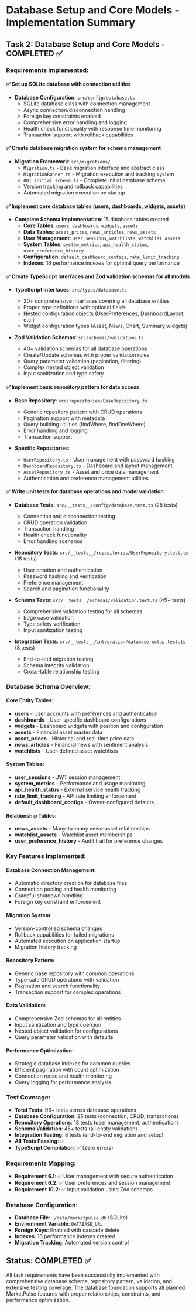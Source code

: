 # Database Setup and Core Models - Implementation Summary

## Task 2: Database Setup and Core Models - COMPLETED ✅

### Requirements Implemented:

#### ✅ Set up SQLite database with connection utilities
- **Database Configuration**: `src/config/database.ts`
  - SQLite database class with connection management
  - Async connection/disconnection handling
  - Foreign key constraints enabled
  - Comprehensive error handling and logging
  - Health check functionality with response time monitoring
  - Transaction support with rollback capabilities

#### ✅ Create database migration system for schema management
- **Migration Framework**: `src/migrations/`
  - `Migration.ts` - Base migration interface and abstract class
  - `MigrationRunner.ts` - Migration execution and tracking system
  - `001_initial_schema.ts` - Complete initial database schema
  - Version tracking and rollback capabilities
  - Automated migration execution on startup

#### ✅ Implement core database tables (users, dashboards, widgets, assets)
- **Complete Schema Implementation**: 15 database tables created
  - **Core Tables**: `users`, `dashboards`, `widgets`, `assets`
  - **Data Tables**: `asset_prices`, `news_articles`, `news_assets`
  - **User Management**: `user_sessions`, `watchlists`, `watchlist_assets`
  - **System Tables**: `system_metrics`, `api_health_status`, `user_preference_history`
  - **Configuration**: `default_dashboard_configs`, `rate_limit_tracking`
  - **Indexes**: 16 performance indexes for optimal query performance

#### ✅ Create TypeScript interfaces and Zod validation schemas for all models
- **TypeScript Interfaces**: `src/types/database.ts`
  - 20+ comprehensive interfaces covering all database entities
  - Proper type definitions with optional fields
  - Nested configuration objects (UserPreferences, DashboardLayout, etc.)
  - Widget configuration types (Asset, News, Chart, Summary widgets)

- **Zod Validation Schemas**: `src/schemas/validation.ts`
  - 40+ validation schemas for all database operations
  - Create/Update schemas with proper validation rules
  - Query parameter validation (pagination, filtering)
  - Complex nested object validation
  - Input sanitization and type safety

#### ✅ Implement basic repository pattern for data access
- **Base Repository**: `src/repositories/BaseRepository.ts`
  - Generic repository pattern with CRUD operations
  - Pagination support with metadata
  - Query building utilities (findWhere, findOneWhere)
  - Error handling and logging
  - Transaction support

- **Specific Repositories**: 
  - `UserRepository.ts` - User management with password hashing
  - `DashboardRepository.ts` - Dashboard and layout management
  - `AssetRepository.ts` - Asset and price data management
  - Authentication and preference management utilities

#### ✅ Write unit tests for database operations and model validation
- **Database Tests**: `src/__tests__/config/database.test.ts` (25 tests)
  - Connection and disconnection testing
  - CRUD operation validation
  - Transaction handling
  - Health check functionality
  - Error handling scenarios

- **Repository Tests**: `src/__tests__/repositories/UserRepository.test.ts` (18 tests)
  - User creation and authentication
  - Password hashing and verification
  - Preference management
  - Search and pagination functionality

- **Schema Tests**: `src/__tests__/schemas/validation.test.ts` (45+ tests)
  - Comprehensive validation testing for all schemas
  - Edge case validation
  - Type safety verification
  - Input sanitization testing

- **Integration Tests**: `src/__tests__/integration/database-setup.test.ts` (8 tests)
  - End-to-end migration testing
  - Schema integrity validation
  - Cross-table relationship testing

### Database Schema Overview:

#### Core Entity Tables:
- **users** - User accounts with preferences and authentication
- **dashboards** - User-specific dashboard configurations
- **widgets** - Dashboard widgets with position and configuration
- **assets** - Financial asset master data
- **asset_prices** - Historical and real-time price data
- **news_articles** - Financial news with sentiment analysis
- **watchlists** - User-defined asset watchlists

#### System Tables:
- **user_sessions** - JWT session management
- **system_metrics** - Performance and usage monitoring
- **api_health_status** - External service health tracking
- **rate_limit_tracking** - API rate limiting enforcement
- **default_dashboard_configs** - Owner-configured defaults

#### Relationship Tables:
- **news_assets** - Many-to-many news-asset relationships
- **watchlist_assets** - Watchlist asset memberships
- **user_preference_history** - Audit trail for preference changes

### Key Features Implemented:

#### Database Connection Management:
- Automatic directory creation for database files
- Connection pooling and health monitoring
- Graceful shutdown handling
- Foreign key constraint enforcement

#### Migration System:
- Version-controlled schema changes
- Rollback capabilities for failed migrations
- Automated execution on application startup
- Migration history tracking

#### Repository Pattern:
- Generic base repository with common operations
- Type-safe CRUD operations with validation
- Pagination and search functionality
- Transaction support for complex operations

#### Data Validation:
- Comprehensive Zod schemas for all entities
- Input sanitization and type coercion
- Nested object validation for configurations
- Query parameter validation with defaults

#### Performance Optimization:
- Strategic database indexes for common queries
- Efficient pagination with count optimization
- Connection reuse and health monitoring
- Query logging for performance analysis

### Test Coverage:
- **Total Tests**: 96+ tests across database operations
- **Database Configuration**: 25 tests (connection, CRUD, transactions)
- **Repository Operations**: 18 tests (user management, authentication)
- **Schema Validation**: 45+ tests (all entity validation)
- **Integration Testing**: 8 tests (end-to-end migration and setup)
- **All Tests Passing**: ✅
- **TypeScript Compilation**: ✅ (Zero errors)

### Requirements Mapping:
- **Requirement 6.1**: ✅ User management with secure authentication
- **Requirement 6.2**: ✅ User preferences and session management
- **Requirement 10.2**: ✅ Input validation using Zod schemas

### Database Configuration:
- **Database File**: `./data/marketpulse.db` (SQLite)
- **Environment Variable**: `DATABASE_URL`
- **Foreign Keys**: Enabled with cascade delete
- **Indexes**: 16 performance indexes created
- **Migration Tracking**: Automated version control

## Status: COMPLETED ✅

All task requirements have been successfully implemented with comprehensive database schema, repository pattern, validation, and extensive testing coverage. The database foundation supports all planned MarketPulse features with proper relationships, constraints, and performance optimization.